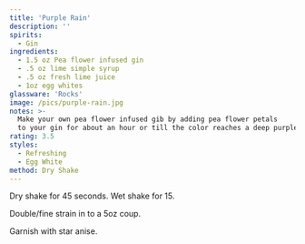 ```yaml
---
title: 'Purple Rain'
description: ''
spirits:
  - Gin
ingredients:
  - 1.5 oz Pea flower infused gin
  - .5 oz lime simple syrup
  - .5 oz fresh lime juice
  - 1oz egg whites
glassware: 'Rocks'
image: /pics/purple-rain.jpg
notes: >-
  Make your own pea flower infused gib by adding pea flower petals
  to your gin for about an hour or till the color reaches a deep purple.
rating: 3.5
styles:
  - Refreshing
  - Egg White
method: Dry Shake
---
```


Dry shake for 45 seconds. Wet shake for 15.

Double/fine strain in to a 5oz coup.

Garnish with star anise.

